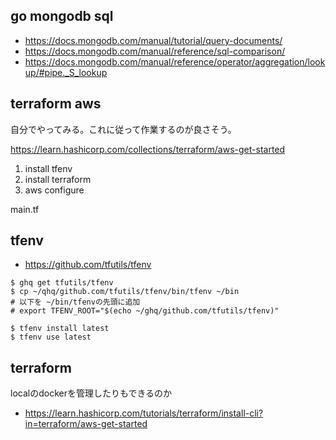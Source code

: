 ## go mongodb sql

- https://docs.mongodb.com/manual/tutorial/query-documents/
- https://docs.mongodb.com/manual/reference/sql-comparison/
- https://docs.mongodb.com/manual/reference/operator/aggregation/lookup/#pipe._S_lookup


## terraform aws

自分でやってみる。これに従って作業するのが良さそう。

https://learn.hashicorp.com/collections/terraform/aws-get-started

1. install tfenv
1. install terraform
1. aws configure

main.tf


## tfenv

- https://github.com/tfutils/tfenv

```console
$ ghq get tfutils/tfenv
$ cp ~/qhq/github.com/tfutils/tfenv/bin/tfenv ~/bin
# 以下を ~/bin/tfenvの先頭に追加
# export TFENV_ROOT="$(echo ~/ghq/github.com/tfutils/tfenv)"

$ tfenv install latest
$ tfenv use latest
```

## terraform

localのdockerを管理したりもできるのか

- https://learn.hashicorp.com/tutorials/terraform/install-cli?in=terraform/aws-get-started
